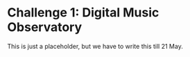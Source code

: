 # Challenge 1: Digital Music Observatory

This is just a placeholder, but we have to write this till 21 May.
